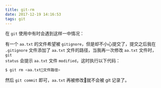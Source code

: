 ```yaml
---
title: git-rm
date: 2017-12-19 14:16:53
tags: git
---
```

在 <code>git</code> 使用中有时会遇到这样一中情况：

有一个 <code>aa.txt</code> 的文件希望被 <code>gitignore</code>，但是却不小心提交了，提交之后我在 <code>.gitignore</code> 文件添加了 <code>aa.txt</code> 文件的路径，当我再一次修改 <code>aa.txt</code> 文件时，<code>git status</code> 会提示 <code>aa.txt</code> 文件 <code>modified</code>，这时执行以下代码：

``` bash
$ git rm <aa.txt文件路径>
```

然后 <code>git commit</code> 即可，<code>aa.txt</code> 再被修改就不会被 git 记录了。
